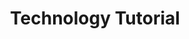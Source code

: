 ---
title: "Technology Tutorial"
metaTitle: "This is the title tag of this page"
metaDescription: "This is the meta description"
---